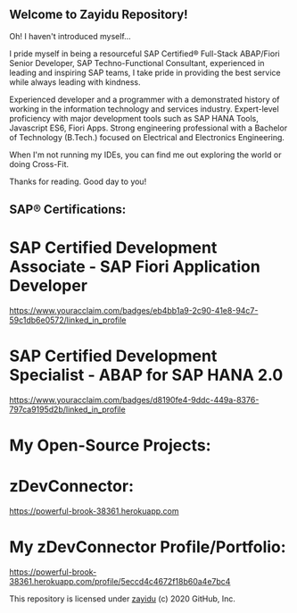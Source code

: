 ## Welcome to **Zayidu** Repository!

Oh! I haven't introduced myself...

I pride myself in being a resourceful SAP Certified® Full-Stack ABAP/Fiori Senior Developer, SAP Techno-Functional Consultant, experienced in leading and inspiring SAP teams, I take pride in providing the best service while always leading with kindness.

Experienced developer and a programmer with a demonstrated history of working in the information technology and services industry. Expert-level proficiency with major development tools such as SAP HANA Tools, Javascript ES6, Fiori Apps. Strong engineering professional with a Bachelor of Technology (B.Tech.) focused on Electrical and Electronics Engineering.

When I'm not running my IDEs, you can find me out exploring the world or doing Cross-Fit.

Thanks for reading. Good day to you!

## SAP® Certifications:

# SAP Certified Development Associate - SAP Fiori Application Developer

https://www.youracclaim.com/badges/eb4bb1a9-2c90-41e8-94c7-59c1db6e0572/linked_in_profile

# SAP Certified Development Specialist - ABAP for SAP HANA 2.0

https://www.youracclaim.com/badges/d8190fe4-9ddc-449a-8376-797ca9195d2b/linked_in_profile

# My Open-Source Projects:

# zDevConnector:

https://powerful-brook-38361.herokuapp.com

# My zDevConnector Profile/Portfolio:

https://powerful-brook-38361.herokuapp.com/profile/5eccd4c4672f18b60a4e7bc4

This repository is licensed under [zayidu](https://zayidu.github.io/portfolio) (c) 2020 GitHub, Inc.
